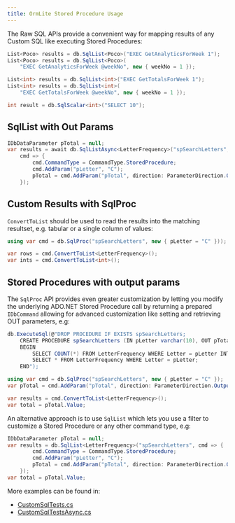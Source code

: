 ```yaml
---
title: OrmLite Stored Procedure Usage
---
```


The Raw SQL APIs provide a convenient way for mapping results of any Custom SQL like
executing Stored Procedures:

```csharp
List<Poco> results = db.SqlList<Poco>("EXEC GetAnalyticsForWeek 1");
List<Poco> results = db.SqlList<Poco>(
    "EXEC GetAnalyticsForWeek @weekNo", new { weekNo = 1 });

List<int> results = db.SqlList<int>("EXEC GetTotalsForWeek 1");
List<int> results = db.SqlList<int>(
    "EXEC GetTotalsForWeek @weekNo", new { weekNo = 1 });

int result = db.SqlScalar<int>("SELECT 10");
```

## SqlList with Out Params

```csharp
IDbDataParameter pTotal = null;
var results = await db.SqlListAsync<LetterFrequency>("spSearchLetters",
    cmd => {
        cmd.CommandType = CommandType.StoredProcedure;
        cmd.AddParam("pLetter", "C");
        pTotal = cmd.AddParam("pTotal", direction: ParameterDirection.Output);
    });
```

## Custom Results with SqlProc

`ConvertToList` should be used to read the results into the matching resultset, e.g. tabular or a single column of values:

```csharp
using var cmd = db.SqlProc("spSearchLetters", new { pLetter = "C" }));

var rows = cmd.ConvertToList<LetterFrequency>();
var ints = cmd.ConvertToList<int>();
```

## Stored Procedures with output params

The `SqlProc` API provides even greater customization by letting you modify the underlying
ADO.NET Stored Procedure call by returning a prepared `IDbCommand` allowing for
advanced customization like setting and retrieving OUT parameters, e.g:

```csharp
db.ExecuteSql(@"DROP PROCEDURE IF EXISTS spSearchLetters;
    CREATE PROCEDURE spSearchLetters (IN pLetter varchar(10), OUT pTotal int)
    BEGIN
        SELECT COUNT(*) FROM LetterFrequency WHERE Letter = pLetter INTO pTotal;
        SELECT * FROM LetterFrequency WHERE Letter = pLetter;
    END");

using var cmd = db.SqlProc("spSearchLetters", new { pLetter = "C" });
var pTotal = cmd.AddParam("pTotal", direction: ParameterDirection.Output);

var results = cmd.ConvertToList<LetterFrequency>();
var total = pTotal.Value;
```

An alternative approach is to use `SqlList` which lets you use a filter to customize a
Stored Procedure or any other command type, e.g:

```csharp
IDbDataParameter pTotal = null;
var results = db.SqlList<LetterFrequency>("spSearchLetters", cmd => {
        cmd.CommandType = CommandType.StoredProcedure;
        cmd.AddParam("pLetter", "C");
        pTotal = cmd.AddParam("pTotal", direction: ParameterDirection.Output);
    });
var total = pTotal.Value;
```

More examples can be found in:

 - [CustomSqlTests.cs](https://github.com/ServiceStack/ServiceStack/blob/main/ServiceStack.OrmLite/tests/ServiceStack.OrmLite.SqlServer.Tests/CustomSqlTests.cs)
 - [CustomSqlTestsAsync.cs](https://github.com/ServiceStack/ServiceStack/blob/main/ServiceStack.OrmLite/tests/ServiceStack.OrmLite.Tests/Async/CustomSqlTestsAsync.cs)
